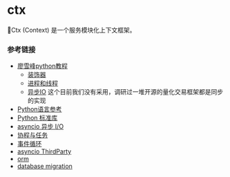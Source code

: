 # ctx
🍭Ctx (Context) 是一个服务模块化上下文框架。

### 参考链接

* [廖雪峰python教程](https://www.liaoxuefeng.com/wiki/1016959663602400/1016966022717728)
  * [装饰器](https://www.liaoxuefeng.com/wiki/1016959663602400/1017451662295584)
  * [进程和线程](https://www.liaoxuefeng.com/wiki/1016959663602400/1017627212385376)
  * [异步IO](https://www.liaoxuefeng.com/wiki/1016959663602400/1017959540289152) 这个目前我们没有采用，调研过一堆开源的量化交易框架都是同步的实现
* [Python语言参考](https://docs.python.org/zh-cn/3.7/reference/index.html)
* [Python 标准库](https://docs.python.org/zh-cn/3.7/library/index.html)
* [asyncio 异步 I/O](https://docs.python.org/zh-cn/3.7/library/asyncio.html)
* [协程与任务](https://docs.python.org/zh-cn/3.7/library/asyncio-task.html)
* [事件循环](https://docs.python.org/zh-cn/3.7/library/asyncio-eventloop.html)
* [asyncio ThirdParty](https://github.com/python/asyncio/wiki/ThirdParty)
* [orm](https://docs.sqlalchemy.org/en/13/orm/)
* [database migration](https://alembic.sqlalchemy.org/en/latest/tutorial.html)

